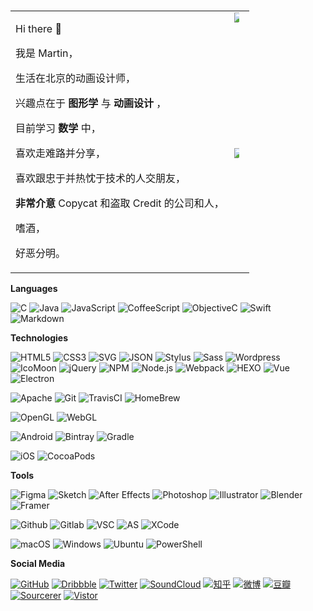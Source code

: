 ### 

<!--
**MartinRGB/martinrgb** is a ✨ _special_ ✨ repository because its `README.md` (this file) appears on your GitHub profile.

Here are some ideas to get you started:

- 🔭 I’m currently working on ...
- 🌱 I’m currently learning ...
- 👯 I’m looking to collaborate on ...
- 🤔 I’m looking for help with ...
- 💬 Ask me about ...
- 📫 How to reach me: ...
- 😄 Pronouns: ...
- ⚡ Fun fact: ...
![MartinRGB's github stats](https://github-readme-stats.vercel.app/api?username=martinrgb&show_icons=true)
![Top Langs](https://github-readme-stats.vercel.app/api/top-langs/?username=martinrgb&layout=compact)

-->


<table>
    <tbody>
        <tr>
            <td rowspan=4>
              
Hi there 👋

我是 Martin，

生活在北京的动画设计师，

兴趣点在于 __图形学__ 与 __动画设计__ ，

目前学习 __数学__ 中，

喜欢走难路并分享，

喜欢跟忠于并热忱于技术的人交朋友，

__非常介意__ Copycat 和盗取 Credit 的公司和人，

嗜酒，

好恶分明。
          </td>
            <td rowspan=2>
	<img style="max-width: 50% !important;" src="https://github-readme-stats.vercel.app/api/top-langs/?username=martinrgb&card_width=495" />
	
</td>
        </tr>
        <tr>
        </tr>
        <tr>
            <td rowspan=2><img style="max-width: 50% !important;" src="https://github-readme-stats.vercel.app/api?username=martinrgb&show_icons=true" /></td>
        </tr>
        <tr>
        </tr>
    </tbody>
</table>


**Languages**

![C](https://img.shields.io/badge/-C-000?&logo=C)
![Java](https://img.shields.io/badge/-Java-000?&logo=Java&logoColor=007396)
![JavaScript](https://img.shields.io/badge/-JavaScript-000?&logo=JavaScript)
![CoffeeScript](https://img.shields.io/badge/-CoffeeScript-000?&logo=CoffeeScript)
![ObjectiveC](https://img.shields.io/badge/-ObjectiveC-000?&logo=apple)
![Swift](https://img.shields.io/badge/-Swift-000?&logo=Swift)
![Markdown](https://img.shields.io/badge/-Markdown-000?&logo=Markdown)

**Technologies**

![HTML5](https://img.shields.io/badge/-HTML5-000?&logo=HTML5)
![CSS3](https://img.shields.io/badge/-CSS3-000?&logo=CSS3)
![SVG](https://img.shields.io/badge/-SVG-000?&logo=SVG)
![JSON](https://img.shields.io/badge/-JSON-000?&logo=JSON)
![Stylus](https://img.shields.io/badge/-Stylus-000?&logo=Stylus)
![Sass](https://img.shields.io/badge/-Sass-000?&logo=Sass)
![Wordpress](https://img.shields.io/badge/-WordPress-000?&logo=Wordpress)
![IcoMoon](https://img.shields.io/badge/-IcoMoon-000?&logo=IcoMoon)
![jQuery](https://img.shields.io/badge/-jQuery-000?&logo=jquery)
![NPM](https://img.shields.io/badge/-NPM-000?&logo=npm)
![Node.js](https://img.shields.io/badge/-Node.js-000?&logo=node.js)
![Webpack](https://img.shields.io/badge/-Webpack-000?&logo=Webpack)
![HEXO](https://img.shields.io/badge/-HEXO-000?&logo=hexo)
![Vue](https://img.shields.io/badge/-Vue-000?&logo=vue.js)
![Electron](https://img.shields.io/badge/-Electron-000?&logo=Electron)

![Apache](https://img.shields.io/badge/-Apache-000?&logo=Apache)
![Git](https://img.shields.io/badge/-Git-000?&logo=git)
![TravisCI](https://img.shields.io/badge/-TravisCI-000?&logo=Travis-CI)
![HomeBrew](https://img.shields.io/badge/-HomeBrew-000?&logo=HomeBrew)

![OpenGL](https://img.shields.io/badge/-OpenGL-000?&logo=opengl)
![WebGL](https://img.shields.io/badge/-WebGL-000?&logo=webgl)

![Android](https://img.shields.io/badge/-Android-000?&logo=android)
![Bintray](https://img.shields.io/badge/-Bintray-000?&logo=jfrog-bintray)
![Gradle](https://img.shields.io/badge/-Gradle-000?&logo=Gradle)

![iOS](https://img.shields.io/badge/-iOS-000?&logo=iOS)
![CocoaPods](https://img.shields.io/badge/-CocoaPods-000?&logo=CocoaPods)


**Tools**

![Figma](https://img.shields.io/badge/-Figma-000?&logo=Figma)
![Sketch](https://img.shields.io/badge/-Sketch-000?&logo=Sketch)
![After Effects](https://img.shields.io/badge/-AfterEffects-000?&logo=adobe-after-effects)
![Photoshop](https://img.shields.io/badge/-Photoshop-000?&logo=adobe-photoshop)
![Illustrator](https://img.shields.io/badge/-Illustrator-000?&logo=adobe-Illustrator)
![Blender](https://img.shields.io/badge/-Blender-000?&logo=blender)
![Framer](https://img.shields.io/badge/-Framer-000?&logo=framer)

![Github](https://img.shields.io/badge/-Github-000?&logo=Github)
![Gitlab](https://img.shields.io/badge/-Gitlab-000?&logo=Gitlab)
![VSC](https://img.shields.io/badge/-VSCode-000?&logo=visual-studio-code)
![AS](https://img.shields.io/badge/-AndroidStudio-000?&logo=android-studio)
![XCode](https://img.shields.io/badge/-Xcode-000?&logo=XCode)

![macOS](https://img.shields.io/badge/-macOS-000?&logo=Apple)
![Windows](https://img.shields.io/badge/-Windows-000?&logo=Windows)
![Ubuntu](https://img.shields.io/badge/-Ubuntu-000?&logo=Ubuntu)
![PowerShell](https://img.shields.io/badge/-PowerShell-000?&logo=powershell)

**Social Media**

<p align="left">
<a href="https://github.com/martinrgb"><img src="https://img.shields.io/github/followers/martinrgb?style=social" alt="GitHub"></a>
<a href="https://dribbble.com/martinrgb"><img src="https://img.shields.io/badge/Dribbble--_.svg?style=social&logo=dribbble" alt="Dribbble"></a>
<a href="https://twitter.com/qiuyinsen"><img src="https://img.shields.io/twitter/follow/qiuyinsen?label=follow&style=social" alt="Twitter"></a>
<a href="https://soundcloud.com/martinrgb"><img src="https://img.shields.io/badge/SoundCloud--_.svg?style=social&logo=SoundCloud" alt="SoundCloud"></a>
<a href="https://www.zhihu.com/people/martinrgb"><img src="https://img.shields.io/badge/知乎--_.svg?style=social&logo=zhihu" alt="知乎"></a>
<a href="https://weibo.com/1956547962"><img src="https://img.shields.io/badge/微博--_.svg?style=social&logo=sina-weibo" alt="微博"></a>
<a href="https://www.douban.com/people/MartinRGB/"><img src="https://img.shields.io/badge/豆瓣--_.svg?style=social&logo=douban" alt="豆瓣"></a>
<a href="https://sourcerer.io/martinrgb"><img src="https://img.shields.io/badge/Sourcerer.io--_.svg?style=social" alt="Sourcerer"></a>
<a href="https://github.com/martinrgb"><img src="https://visitor-badge.glitch.me/badge?page_id=martinrgb.martinrgb" alt="Vistor"></a>
</p>
